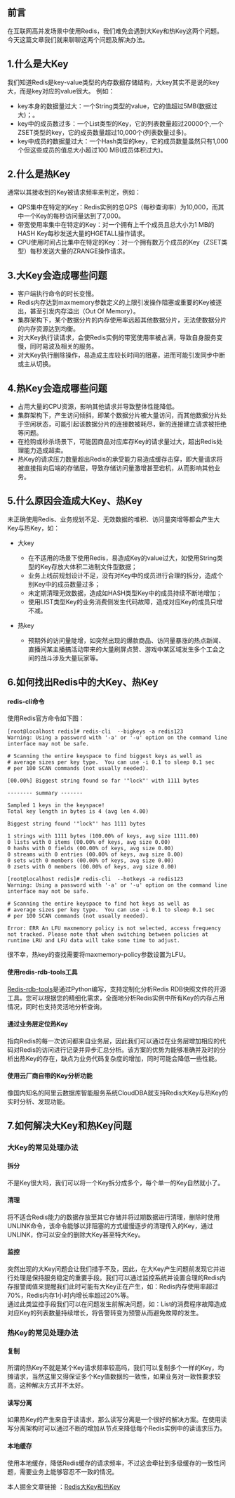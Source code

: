 ## 前言

在互联网高并发场景中使用Redis，我们难免会遇到大Key和热Key这两个问题。今天这篇文章我们就来聊聊这两个问题及解决办法。

## 1.什么是大Key

我们知道Redis是key-value类型的内存数据存储结构，大key其实不是说的key大，而是key对应的value很大。
例如：

- key本身的数据量过大：一个String类型的value，它的值超过5MB(数据过大)；。
- key中的成员数过多：一个List类型的Key，它的列表数量超过20000个,一个ZSET类型的key，它的成员数量超过10,000个(列表数量过多)。
- key中成员的数据量过大：一个Hash类型的key，它的成员数量虽然只有1,000个但这些成员的值总大小超过100 MB(成员体积过大)。

## 2.什么是热Key

通常以其接收到的Key被请求频率来判定，例如：

- QPS集中在特定的Key：Redis实例的总QPS（每秒查询率）为10,000，而其中一个Key的每秒访问量达到了7,000。
- 带宽使用率集中在特定的Key：对一个拥有上千个成员且总大小为1 MB的HASH Key每秒发送大量的HGETALL操作请求。
- CPU使用时间占比集中在特定的Key：对一个拥有数万个成员的Key（ZSET类型）每秒发送大量的ZRANGE操作请求。

## 3.大Key会造成哪些问题

- 客户端执行命令的时长变慢。
- Redis内存达到maxmemory参数定义的上限引发操作阻塞或重要的Key被逐出，甚至引发内存溢出（Out Of Memory）。
- 集群架构下，某个数据分片的内存使用率远超其他数据分片，无法使数据分片的内存资源达到均衡。
- 对大Key执行读请求，会使Redis实例的带宽使用率被占满，导致自身服务变慢，同时易波及相关的服务。
- 对大Key执行删除操作，易造成主库较长时间的阻塞，进而可能引发同步中断或主从切换。

## 4.热Key会造成哪些问题

- 占用大量的CPU资源，影响其他请求并导致整体性能降低。
- 集群架构下，产生访问倾斜，即某个数据分片被大量访问，而其他数据分片处于空闲状态，可能引起该数据分片的连接数被耗尽，新的连接建立请求被拒绝等问题。
- 在抢购或秒杀场景下，可能因商品对应库存Key的请求量过大，超出Redis处理能力造成超卖。
- 热Key的请求压力数量超出Redis的承受能力易造成缓存击穿，即大量请求将被直接指向后端的存储层，导致存储访问量激增甚至宕机，从而影响其他业务。

## 5.什么原因会造成大Key、热Key

未正确使用Redis、业务规划不足、无效数据的堆积、访问量突增等都会产生大Key与热Key，如：

- 大key

    - 在不适用的场景下使用Redis，易造成Key的value过大，如使用String类型的Key存放大体积二进制文件型数据；
    - 业务上线前规划设计不足，没有对Key中的成员进行合理的拆分，造成个别Key中的成员数量过多；
    - 未定期清理无效数据，造成如HASH类型Key中的成员持续不断地增加；
    - 使用LIST类型Key的业务消费侧发生代码故障，造成对应Key的成员只增不减。

- 热key

    - 预期外的访问量陡增，如突然出现的爆款商品、访问量暴涨的热点新闻、直播间某主播搞活动带来的大量刷屏点赞、游戏中某区域发生多个工会之间的战斗涉及大量玩家等。

## 6.如何找出Redis中的大Key、热Key

#### redis-cli命令

使用Redis官方命令如下图：

```shell
[root@localhost redis]# redis-cli  --bigkeys -a redis123
Warning: Using a password with '-a' or '-u' option on the command line interface may not be safe.

# Scanning the entire keyspace to find biggest keys as well as
# average sizes per key type.  You can use -i 0.1 to sleep 0.1 sec
# per 100 SCAN commands (not usually needed).

[00.00%] Biggest string found so far '"lock"' with 1111 bytes

-------- summary -------

Sampled 1 keys in the keyspace!
Total key length in bytes is 4 (avg len 4.00)

Biggest string found '"lock"' has 1111 bytes

1 strings with 1111 bytes (100.00% of keys, avg size 1111.00)
0 lists with 0 items (00.00% of keys, avg size 0.00)
0 hashs with 0 fields (00.00% of keys, avg size 0.00)
0 streams with 0 entries (00.00% of keys, avg size 0.00)
0 sets with 0 members (00.00% of keys, avg size 0.00)
0 zsets with 0 members (00.00% of keys, avg size 0.00)
```

```shell
[root@localhost redis]# redis-cli  --hotkeys -a redis123
Warning: Using a password with '-a' or '-u' option on the command line interface may not be safe.

# Scanning the entire keyspace to find hot keys as well as
# average sizes per key type.  You can use -i 0.1 to sleep 0.1 sec
# per 100 SCAN commands (not usually needed).

Error: ERR An LFU maxmemory policy is not selected, access frequency not tracked. Please note that when switching between policies at runtime LRU and LFU data will take some time to adjust.
```

很不幸，热key的查找需要将maxmemory-policy参数设置为LFU。

#### 使用redis-rdb-tools工具

[Redis-rdb-tools](https://github.com/sripathikrishnan/redis-rdb-tools)是通过Python编写，支持定制化分析Redis
RDB快照文件的开源工具。您可以根据您的精细化需求，全面地分析Redis实例中所有Key的内存占用情况，同时也支持灵活地分析查询。

#### 通过业务层定位热Key

指向Redis的每一次访问都来自业务层，因此我们可以通过在业务层增加相应的代码对Redis的访问进行记录并异步汇总分析。该方案的优势为能够准确并及时的分析出热Key的存在，缺点为业务代码复杂度的增加，同时可能会降低一些性能。

#### 使用云厂商自带的Key分析功能

像国内知名的阿里云数据库智能服务系统CloudDBA就支持Redis大Key与热Key的实时分析、发现功能。

## 7.如何解决大Key和热Key问题

### 大Key的常见处理办法

#### 拆分

不是Key很大吗，我们可以将一个Key拆分成多个，每个单一的Key自然就小了。

#### 清理

将不适合Redis能力的数据存放至其它存储并将过期数据进行清理，删除时使用UNLINK命令，该命令能够以非阻塞的方式缓慢逐步的清理传入的Key，通过UNLINK，你可以安全的删除大Key甚至特大Key。

#### 监控

突然出现的大Key问题会让我们措手不及，因此，在大Key产生问题前发现它并进行处理是保持服务稳定的重要手段。我们可以通过监控系统并设置合理的Redis内存报警阈值来提醒我们此时可能有大Key正在产生，如：Redis内存使用率超过70%，Redis内存1小时内增长率超过20%等。  
通过此类监控手段我们可以在问题发生前解决问题，如：List的消费程序故障造成对应Key的列表数量持续增长，将告警转变为预警从而避免故障的发生。

### 热Key的常见处理办法

#### 复制

所谓的热Key不就是某个Key请求频率较高吗，我们可以复制多个一样的Key，均摊请求，当然这里又得保证多个Key值数据的一致性，如果业务对一致性要求较高，这种解决方式并不太好。

#### 读写分离

如果热Key的产生来自于读请求，那么读写分离是一个很好的解决方案。在使用读写分离架构时可以通过不断的增加从节点来降低每个Redis实例中的读请求压力。

#### 本地缓存

使用本地缓存，降低Redis缓存的请求频率，不过这会牵扯到多级缓存的一致性问题，需要业务上能够容忍不一致的情况。

本人掘金文章链接 ：[Redis大Key和热Key](https://juejin.cn/post/7325261939432243236)
